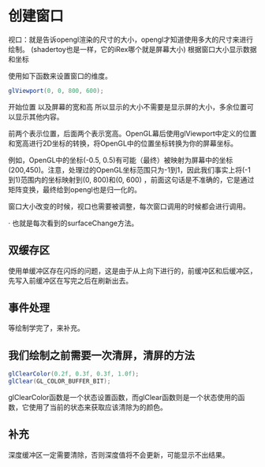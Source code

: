# 创建窗口

视口：就是告诉opengl渲染的尺寸的大小，opengl才知道使用多大的尺寸来进行绘制。
(shadertoy也是一样，它的iRex哪个就是屏幕大小)
根据窗口大小显示数据和坐标

使用如下函数来设置窗口的维度。

```java
glViewport(0, 0, 800, 600);
```

开始位置  以及屏幕的宽和高   所以显示的大小不需要是显示屏的大小，多余位置可以显示其他内容。

前两个表示位置，后面两个表示宽高。OpenGL幕后使用glViewport中定义的位置和宽高进行2D坐标的转换，将OpenGL中的位置坐标转换为你的屏幕坐标。

例如，OpenGL中的坐标(-0.5, 0.5)有可能（最终）被映射为屏幕中的坐标(200,450)。注意，处理过的OpenGL坐标范围只为-1到1，因此我们事实上将(-1到1)范围内的坐标映射到(0, 800)和(0, 600)
，前面这句话是不准确的，它是通过矩阵变换，最终给到opengl也是归一化的。


窗口大小改变的时候，视口也需要被调整，每次窗口调用的时候都会进行调用。

· 也就是每次看到的surfaceChange方法。


## 双缓存区

使用单缓冲区存在闪烁的问题，这是由于从上向下进行的，前缓冲区和后缓冲区，先写入前缓冲区在写完之后在刷新出去。


## 事件处理

等绘制学完了，来补充。

## 我们绘制之前需要一次清屏，清屏的方法

```java
glClearColor(0.2f, 0.3f, 0.3f, 1.0f);
glClear(GL_COLOR_BUFFER_BIT);
```

glClearColor函数是一个状态设置函数，而glClear函数则是一个状态使用的函数，它使用了当前的状态来获取应该清除为的颜色。

## 补充

深度缓冲区一定需要清除，否则深度值将不会更新，可能显示不出结果。